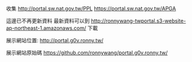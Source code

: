 收集 
http://portal.sw.nat.gov.tw/PPL
https://portal.sw.nat.gov.tw/APGA


這邊已不再更新資料
最新資料可以到 http://ronnywang-twportal.s3-website-ap-northeast-1.amazonaws.com/ 下載

展示網站位置: http://portal.g0v.ronny.tw/

展示網站原始碼 https://github.com/ronnywang/portal.g0v.ronny.tw/
